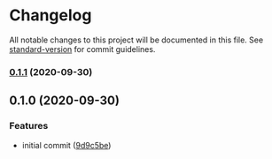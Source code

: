 # Changelog

All notable changes to this project will be documented in this file. See [standard-version](https://github.com/conventional-changelog/standard-version) for commit guidelines.

### [0.1.1](https://github.com/lokkasio/elte/compare/v0.1.0...v0.1.1) (2020-09-30)

## 0.1.0 (2020-09-30)


### Features

* initial commit ([9d9c5be](https://github.com/lokkasio/elte/commit/9d9c5be00c0b09bf693c0882f280bf35366f899e))
